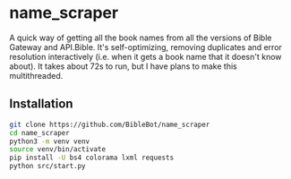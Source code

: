 name_scraper
===========

A quick way of getting all the book names from all the versions of Bible Gateway and API.Bible. It's self-optimizing, removing duplicates and error resolution interactively (i.e. when it gets a book name that it doesn't know about). It takes about 72s to run, but I have plans to make this multithreaded.

## Installation

```bash
git clone https://github.com/BibleBot/name_scraper
cd name_scraper
python3 -m venv venv
source venv/bin/activate
pip install -U bs4 colorama lxml requests
python src/start.py
```